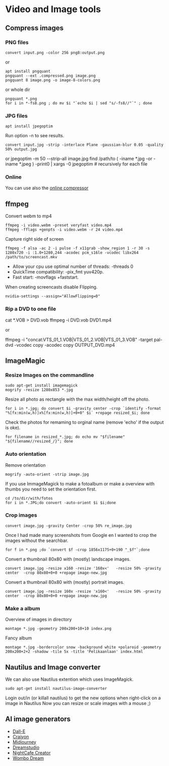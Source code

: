 # Video and Image tools

## Compress images

### PNG files

    convert input.png -color 256 png8:output.png

or

    apt install pngquant
    pngquant --ext .compressed.png image.png
    pngquant 8 image.png -o image-8-colors.png

or whole dir

    pngquant *.png
    for i in *-fs8.png ; do mv $i "`echo $i | sed "s/-fs8//"`" ; done

### JPG files

    apt install jpegoptim

Run option -n to see results.

    convert input.jpg -strip -interlace Plane -gaussian-blur 0.05 -quality 50% output.jpg

or
    jpegoptim -m 50 --strip-all image.jpg
    find /path/to \( -iname \*.jpg -or -iname \*.jpeg \) -print0 | xargs -0 jpegoptim # recursively for each file


### Online

You can use also the [online compressor](https://compressor.io/)

## ffmpeg

Convert webm to mp4

    ffmpeg -i video.webm -preset veryfast video.mp4
    ffmpeg -fflags +genpts -i video.webm -r 24 video.mp4


Capture right side of screen

    ffmpeg -f alsa -ac 2 -i pulse -f x11grab -show_region 1 -r 30 -s 1280x720 -i :1.0+1280,244 -acodec pcm_s16le -vcodec libx264  /path/to/screencast.mkv


* Allow your cpu use optimal number of threads: -threads 0
* QuickTime compatibility:  -pix_fmt yuv420p.
* Fast start: -movflags +faststart.

When creating screencasts disable Flipping.

    nvidia-settings --assign="AllowFlipping=0"

### Rip a DVD to one file

 cat *.VOB > DVD.vob
 ffmpeg -i DVD.vob DVD1.mp4

or

 ffmpeg -i "concat:VTS_01_1.VOB|VTS_01_2.VOB|VTS_01_3.VOB" -target pal-dvd -vcodec copy -acodec copy OUTPUT_DVD.mp4


## ImageMagic

### Resize Images on the commandline

    sudo apt-get install imagemagick
    mogrify -resize 1280x853 *.jpg

Resize all photo as rectangle with the max width/height off the photo.

    for i in *.jpg; do convert $i -gravity center -crop `identify -format "%[fx:min(w,h)]x%[fx:min(w,h)]+0+0" $i` +repage resized_$i; done

Check the photos for remaming to orginal name (remove 'echo' if the output is oke).


    for filename in resized_*.jpg; do echo mv "$filename" "${filename//resized_/}"; done


### Auto orientation

Remove orientation

    mogrify -auto-orient -strip image.jpg

If you use ImmageMagick to make a fotoalbum or make a overview with thumbs you need to set the orientation first.

    cd /to/dir/with/fotos
    for i in *.JPG;do convert -auto-orient $i $i;done

### Crop images

    convert image.jpg -gravity Center -crop 50% re_image.jpg

Once I had made many screenshots from Google en I wanted to crop the images without the searchbar.

    for f in *.png ;do `convert $f -crop 1856x1175+0+190 "_$f"`;done

Convert a thumbnail 80x80 with (mostly) landscape images.

    convert image.jpg -resize x160 -resize '160x<'   -resize 50% -gravity center  -crop 80x80+0+0 +repage image-new.jpg

Convert a thumbnail 80x80 with (mostly) portrait images.

    convert image.jpg -resize 160x -resize 'x160<'   -resize 50% -gravity center  -crop 80x80+0+0 +repage image-new.jpg

### Make a album

Overview of  images in directory

    montage *.jpg -geometry 200x200+10+10 index.png

Fancy album

    montage *.jpg -bordercolor snow -background white +polaroid -geometry 200x200+2+2 -shadow -tile 5x -title 'Pelikaanlaan' index.html

## Nautilus and Image converter

We can also use Nautilus extention which uses ImageMagick.

    sudo apt-get install nautilus-image-converter

Login out/in (or killall nautilus) to get the new options when right-click on a image in Nautilus
Now you can resize or scale images with a mouse ;)

## AI image generators

* [Dall-E](https://openai.com/dall-e-2/)
* [Craiyon](https://www.craiyon.com/)
* [Midjourney](https://www.midjourney.com/)
* [Dreamstudio](https://beta.dreamstudio.ai)
* [NightCafe Creator](https://creator.nightcafe.studio/create)
* [Wombo Dream](https://dream.ai/create)
